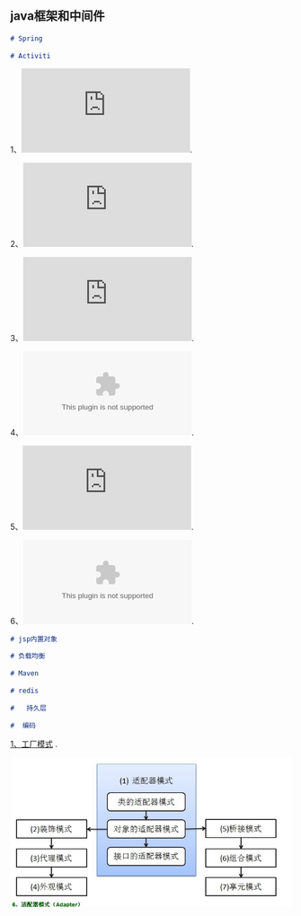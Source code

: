 ## java框架和中间件

``` markdown
# Spring
```

``` markdown
# Activiti
```
1、![BPM2.0详细介绍](https://github.com/xiongzhenggang/xiongzhenggang.github.io/blob/master/java框架/activiti/BPMN_2.0.md).

2、![BPMN2.0任务介绍](https://github.com/xiongzhenggang/xiongzhenggang.github.io/blob/master/java框架/activiti/BPMN2_next.md).

3、![BPMN2.0总结](https://github.com/xiongzhenggang/xiongzhenggang.github.io/blob/master/java框架/activiti/BPMN_2.0All.md).

4、![BPMN2.0 doc版本下载](https://github.com/xiongzhenggang/xiongzhenggang.github.io/blob/master/java框架/activiti/BPMN_2.0.doc).

5、![activiti中解决自定义用户角色几种方案](https://github.com/xiongzhenggang/xiongzhenggang.github.io/blob/master/java框架/activiti/Activiti解决API不友好的设计方案.md).

6、![activiti工作流doc教程下载](https://github.com/xiongzhenggang/xiongzhenggang.github.io/blob/master/java框架/activiti/activiti完整教程.doc).
``` markdown
# jsp内置对象
```

``` markdown
# 负载均衡
```

``` markdown
# Maven
```

``` markdown
# redis
```

``` markdown
#   持久层
```

``` markdown
#  编码
```


[1、工厂模式](https://github.com/xiongzhenggang/xiongzhenggang.github.io/blob/master/java23种设计模式/Factory_Method.md) .

![结构型模式关系图](/java23种设计模式/img/7.png)
